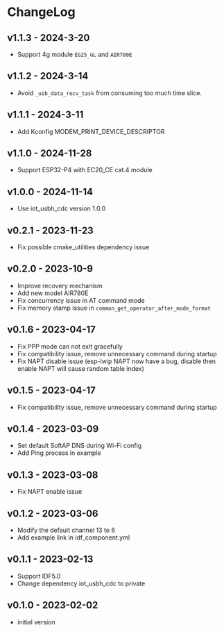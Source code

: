 # ChangeLog

## v1.1.3 - 2024-3-20

* Support 4g module `EG25_GL` and `AIR780E`

## v1.1.2 - 2024-3-14

* Avoid `_usb_data_recv_task` from consuming too much time slice.

## v1.1.1 - 2024-3-11

* Add Kconfig MODEM_PRINT_DEVICE_DESCRIPTOR

## v1.1.0 - 2024-11-28

* Support ESP32-P4 with EC20_CE cat.4 module

## v1.0.0 - 2024-11-14

* Use iot_usbh_cdc version 1.0.0

## v0.2.1 - 2023-11-23

* Fix possible cmake_utilities dependency issue

## v0.2.0 - 2023-10-9

* Improve recovery mechanism
* Add new model AIR780E
* Fix concurrency issue in AT command mode
* Fix memory stamp issue in `common_get_operator_after_mode_format`

## v0.1.6 - 2023-04-17

* Fix PPP mode can not exit gracefully
* Fix compatibility issue, remove unnecessary command during startup
* Fix NAPT disable issue (esp-lwip NAPT now have a bug, disable then enable NAPT will cause random table index)

## v0.1.5 - 2023-04-17

* Fix compatibility issue, remove unnecessary command during startup

## v0.1.4 - 2023-03-09

* Set default SoftAP DNS during Wi-Fi config
* Add Ping process in example

## v0.1.3 - 2023-03-08

* Fix NAPT enable issue

## v0.1.2 - 2023-03-06

* Modify the default channel 13 to 6
* Add example link in idf_component.yml

## v0.1.1 - 2023-02-13

* Support IDF5.0
* Change dependency iot_usbh_cdc to private

## v0.1.0 - 2023-02-02

* initial version
